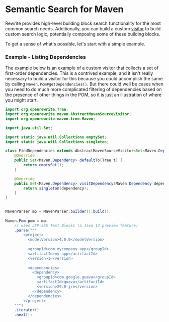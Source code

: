 # Semantic Search for Maven

Rewrite provides high-level building block search functionality for the most common search needs. Additionally, you can build a custom [visitor](../v1beta/visitor.md) to build custom search logic, potentially composing some of these building blocks.

To get a sense of what's possible, let's start with a simple example.

### Example - Listing Dependencies

The example below is an example of a custom visitor that collects a set of first-order dependencies. This is a contrived example, and it isn't really necessary to build a visitor for this because you could accomplish the same by calling `Maven.Pom#getDependencies()`. But there could well be cases when you need to do much more complicated filtering of dependencies based on the presence of other things in the POM, so it is just an illustration of where you might start.

```java
import org.openrewrite.Tree;
import org.openrewrite.maven.AbstractMavenSourceVisitor;
import org.openrewrite.maven.tree.Maven;

import java.util.Set;

import static java.util.Collections.emptySet;
import static java.util.Collections.singleton;

class FindDependencies extends AbstractMavenSourceVisitor<Set<Maven.Dependency>> {
    @Override
    public Set<Maven.Dependency> defaultTo(Tree t) {
        return emptySet();
    }

    @Override
    public Set<Maven.Dependency> visitDependency(Maven.Dependency dependency) {
        return singleton(dependency);
    }
}
    
```

```java
MavenParser mp = MavenParser.builder().build();
    
Maven.Pom pom = mp.
    // uses JEP-355 Text Blocks (a Java 13 preview feature)
    .parse("""
        <project>
          <modelVersion>4.0.0</modelVersion>
        
          <groupId>com.mycompany.app</groupId>
          <artifactId>my-app</artifactId>
          <version>1</version>
        
          <dependencies>
            <dependency>
              <groupId>com.google.guava</groupId>
              <artifactId>guava</artifactId>
              <version>29.0-jre</version>
            </dependency>
          </dependencies>
        </project>
    """)
    .iterator()
    .next();
```

